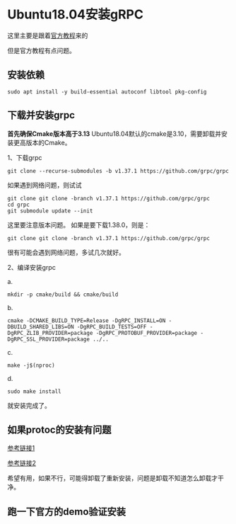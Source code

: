 # Ubuntu18.04安装gRPC

这里主要是跟着[官方教程][官方教程]来的

[官方教程]:https://grpc.io/docs/languages/cpp/quickstart/

但是官方教程有点问题。

## 安装依赖

```
sudo apt install -y build-essential autoconf libtool pkg-config
```

## 下载并安装grpc

**首先确保Cmake版本高于3.13**
Ubuntu18.04默认的cmake是3.10，需要卸载并安装更高版本的Cmake。

1、下载grpc
```
git clone --recurse-submodules -b v1.37.1 https://github.com/grpc/grpc
```

如果遇到网络问题，则试试

```
git clone git clone -branch v1.37.1 https://github.com/grpc/grpc
cd grpc
git submodule update --init
```

这里要注意版本问题。
如果是要下载1.38.0，则是：
```
git clone git clone -branch v1.37.1 https://github.com/grpc/grpc
```

很有可能会遇到网络问题，多试几次就好。

2、编译安装grpc

a.
```
mkdir -p cmake/build && cmake/build
```

b.
```
cmake -DCMAKE_BUILD_TYPE=Release -DgRPC_INSTALL=ON -DBUILD_SHARED_LIBS=ON -DgRPC_BUILD_TESTS=OFF -DgRPC_ZLIB_PROVIDER=package -DgRPC_PROTOBUF_PROVIDER=package -DgRPC_SSL_PROVIDER=package ../..
```

c.
```
make -j$(nproc)
```

d.
```
sudo make install
```

就安装完成了。

## 如果protoc的安装有问题

[参考链接1][参考链接1]

[参考链接1]:https://blog.csdn.net/chenwr2018/article/details/105109987?ops_request_misc=%257B%2522request%255Fid%2522%253A%2522162209950016780265478710%2522%252C%2522scm%2522%253A%252220140713.130102334.pc%255Fall.%2522%257D&request_id=162209950016780265478710&biz_id=0&utm_medium=distribute.pc_search_result.none-task-blog-2~all~first_rank_v2~rank_v29-24-105109987.first_rank_v2_pc_rank_v29&utm_term=%E5%8D%B8%E8%BD%BDgRPC&spm=1018.2226.3001.4187

[参考链接2][参考链接2]

[参考链接2]:https://www.cnblogs.com/youxin/p/4073703.html

希望有用，如果不行，可能得卸载了重新安装，问题是卸载不知道怎么卸载才干净。

## 跑一下官方的demo验证安装
